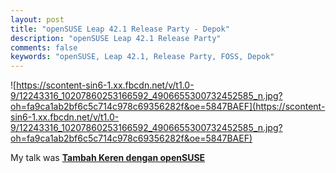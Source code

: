 ```yaml
---
layout: post
title: "openSUSE Leap 42.1 Release Party - Depok"
description: "openSUSE Leap 42.1 Release Party"
comments: false
keywords: "openSUSE, Leap 42.1, Release Party, FOSS, Depok"
---
```

![https://scontent-sin6-1.xx.fbcdn.net/v/t1.0-9/12243316_10207860253166592_4906655300732452585_n.jpg?oh=fa9ca1ab2bf6c5c714c978c69356282f&oe=5847BAEF](https://scontent-sin6-1.xx.fbcdn.net/v/t1.0-9/12243316_10207860253166592_4906655300732452585_n.jpg?oh=fa9ca1ab2bf6c5c714c978c69356282f&oe=5847BAEF)

My talk was [**Tambah Keren dengan openSUSE**]()
